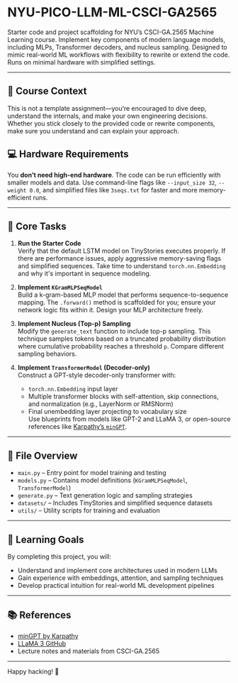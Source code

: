 # NYU-PICO-LLM-ML-CSCI-GA2565

Starter code and project scaffolding for NYU’s CSCI-GA.2565 Machine Learning course. Implement key components of modern language models, including MLPs, Transformer decoders, and nucleus sampling. Designed to mimic real-world ML workflows with flexibility to rewrite or extend the code. Runs on minimal hardware with simplified settings.

---

## 🧠 Course Context

This is not a template assignment—you’re encouraged to dive deep, understand the internals, and make your own engineering decisions. Whether you stick closely to the provided code or rewrite components, make sure you understand and can explain your approach.

## 💻 Hardware Requirements

You **don’t need high-end hardware**. The code can be run efficiently with smaller models and data. Use command-line flags like `--input_size 32`, `--weight 0.0`, and simplified files like `3seqs.txt` for faster and more memory-efficient runs.

---

## 🚀 Core Tasks

1. **Run the Starter Code**  
   Verify that the default LSTM model on TinyStories executes properly. If there are performance issues, apply aggressive memory-saving flags and simplified sequences. Take time to understand `torch.nn.Embedding` and why it's important in sequence modeling.

2. **Implement `KGramMLPSeqModel`**  
   Build a k-gram-based MLP model that performs sequence-to-sequence mapping. The `.forward()` method is scaffolded for you; ensure your network logic fits within it. Design your MLP architecture freely.

3. **Implement Nucleus (Top-p) Sampling**  
   Modify the `generate_text` function to include top-p sampling. This technique samples tokens based on a truncated probability distribution where cumulative probability reaches a threshold `p`. Compare different sampling behaviors.

4. **Implement `TransformerModel` (Decoder-only)**  
   Construct a GPT-style decoder-only transformer with:
   - `torch.nn.Embedding` input layer
   - Multiple transformer blocks with self-attention, skip connections, and normalization (e.g., LayerNorm or RMSNorm)
   - Final unembedding layer projecting to vocabulary size  
   Use blueprints from models like GPT-2 and LLaMA 3, or open-source references like [Karpathy’s `minGPT`](https://github.com/karpathy/minGPT).

---

## 📁 File Overview

- `main.py` – Entry point for model training and testing
- `models.py` – Contains model definitions (`KGramMLPSeqModel`, `TransformerModel`)
- `generate.py` – Text generation logic and sampling strategies
- `datasets/` – Includes TinyStories and simplified sequence datasets
- `utils/` – Utility scripts for training and evaluation

---

## 🎯 Learning Goals

By completing this project, you will:

- Understand and implement core architectures used in modern LLMs
- Gain experience with embeddings, attention, and sampling techniques
- Develop practical intuition for real-world ML development pipelines

---

## 📚 References

- [minGPT by Karpathy](https://github.com/karpathy/minGPT)
- [LLaMA 3 GitHub](https://github.com/meta-llama/llama3)
- Lecture notes and materials from CSCI-GA.2565

---

Happy hacking! 🚀

